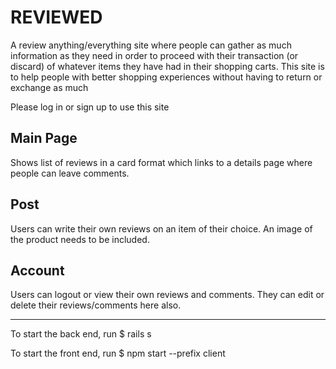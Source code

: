 # REVIEWED
A review anything/everything site where people can gather as much information as they need in order to proceed with their transaction (or discard) of whatever items they have had in their shopping carts. This site is to help people with better shopping experiences without having to return or exchange as much

Please log in or sign up to use this site

## Main Page 
Shows list of reviews in a card format which links to a details page where people can leave comments.

## Post
Users can write their own reviews on an item of their choice. An image of the product needs to be included.

## Account
Users can logout or view their own reviews and comments. They can edit or delete their reviews/comments here also.

---------------------------
To start the back end, run
$ rails s

To start the front end, run
$ npm start --prefix client
